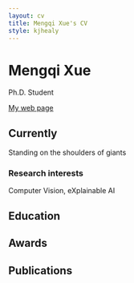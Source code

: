 ```yaml
---
layout: cv
title: Mengqi Xue's CV
style: kjhealy
---
```

# Mengqi Xue
Ph.D. Student

<div id="webaddress">
<a href="https://mqxue.github.io">My web page</a>
</div>


## Currently

Standing on the shoulders of giants

### Research interests

Computer Vision, eXplainable AI


## Education

<!-- `2020 - now`
__Ph.D., Keimyung University__ (Daegu, South Korea)
- Computer Engineering, Artificial intelligence

`2018 - 2020`
__M.S., Keimyung University__ (Daegu, South Korea)
- Computer Engineering, Intelligent system

`2012 - 2018`
__B.S., Keimyung University__ (Daegu, South Korea)
- Computer Engineering -->


## Awards

<!-- `2012`
President, *Royal Society*, London, UK

Associate, *French Academy of Science*, Paris, France -->



## Publications

<!-- A list is also available [online](http://scholar.google.co.uk/citations?user=LTOTl0YAAAAJ) -->

<!-- ### Conferences
`2023`
STAR-Transformer: A Spatio-temporal Cross Attention Transformer for Human Action Recognition
- *Dasom Ahn, **<u>Sangwon Kim</u>**, Hyunsu Hong, Byoung Chul Ko*
- **WACV** 2023

`2022`
ViT-NeT: Interpretable Vision Transformers with Neural Tree Decoder
- *__<u>Sangwon Kim</u>__, Jaeyeal Nam, Byoung Chul Ko*
- **ICML** 2022

`2021`
Image Registration Between Real Image and Virtual Image Based on Self-Supervised Keypoint Learning
- **ACPR** 2021

`2020`
Is the Surrogate Model Interpretable?
- **NuerIPS** 2020 (Workshop on Interpretable Inductive Biases)

Fast Multiple Object Tracking Using Siamese Random Forest Without Online Tracker Updating
- **CVPR** 2020 (Workshop on MOT Challenge)

`2019`
Deep Coupling of Random Ferns
- **CVPR** 2019 (Workshop on Explainable AI) -->

<!-- ### Journals

`1669`
Newton Sir I, De analysi per æquationes numero terminorum infinitas.

`1669`
Lectiones opticæ.

etc. etc. etc. -->

<!-- ### Patents

`2012`
Infinitesimal calculus for solutions to physics problems, [SMBC](http://www.techdirt.com/articles/20121011/09312820678/if-patents-had-been-around-time-newton.shtml) patent 001
 -->

<!-- ## Occupation

`1600`
__Royal Mint__, London

- Warden
- Minted coins

`1600`
__Lucasian professor of Mathematics__, Cambridge University
 -->


<!-- ### Footer

Last updated: May 2013 -->
